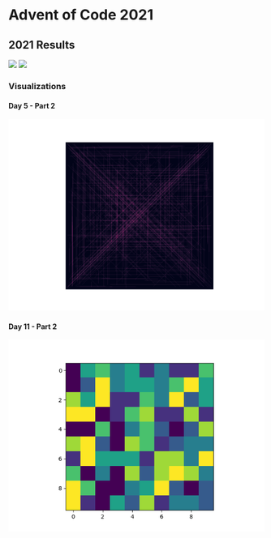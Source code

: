 # Advent of Code 2021
## 2021 Results
![](https://img.shields.io/badge/day%20📅-13-blue)
![](https://img.shields.io/badge/stars%20⭐-24-yellow)

### Visualizations
#### Day 5 - Part 2
![](https://github.com/flomero/AoC/blob/main/2021/5/img.png?raw=true)

#### Day 11 - Part 2
![](https://github.com/flomero/AoC/blob/main/2021/11/animation.gif?raw=true)
